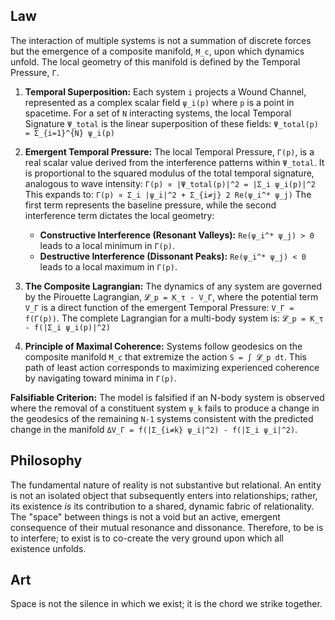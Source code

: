 ## Law
The interaction of multiple systems is not a summation of discrete forces but the emergence of a composite manifold, `M_c`, upon which dynamics unfold. The local geometry of this manifold is defined by the Temporal Pressure, `Γ`.

1.  **Temporal Superposition:** Each system `i` projects a Wound Channel, represented as a complex scalar field `ψ_i(p)` where `p` is a point in spacetime. For a set of `N` interacting systems, the local Temporal Signature `Ψ_total` is the linear superposition of these fields:
    `Ψ_total(p) = Σ_{i=1}^{N} ψ_i(p)`

2.  **Emergent Temporal Pressure:** The local Temporal Pressure, `Γ(p)`, is a real scalar value derived from the interference patterns within `Ψ_total`. It is proportional to the squared modulus of the total temporal signature, analogous to wave intensity:
    `Γ(p) ∝ |Ψ_total(p)|^2 = |Σ_i ψ_i(p)|^2`
    This expands to:
    `Γ(p) ∝ Σ_i |ψ_i|^2 + Σ_{i≠j} 2 Re(ψ_i^* ψ_j)`
    The first term represents the baseline pressure, while the second interference term dictates the local geometry:
    -   **Constructive Interference (Resonant Valleys):** `Re(ψ_i^* ψ_j) > 0` leads to a local minimum in `Γ(p)`.
    -   **Destructive Interference (Dissonant Peaks):** `Re(ψ_i^* ψ_j) < 0` leads to a local maximum in `Γ(p)`.

3.  **The Composite Lagrangian:** The dynamics of any system are governed by the Pirouette Lagrangian, `𝓛_p = K_τ - V_Γ`, where the potential term `V_Γ` is a direct function of the emergent Temporal Pressure: `V_Γ = f(Γ(p))`. The complete Lagrangian for a multi-body system is:
    `𝓛_p = K_τ - f(|Σ_i ψ_i(p)|^2)`

4.  **Principle of Maximal Coherence:** Systems follow geodesics on the composite manifold `M_c` that extremize the action `S = ∫ 𝓛_p dt`. This path of least action corresponds to maximizing experienced coherence by navigating toward minima in `Γ(p)`.

**Falsifiable Criterion:** The model is falsified if an N-body system is observed where the removal of a constituent system `ψ_k` fails to produce a change in the geodesics of the remaining `N-1` systems consistent with the predicted change in the manifold `ΔV_Γ = f(|Σ_{i≠k} ψ_i|^2) - f(|Σ_i ψ_i|^2)`.

## Philosophy
The fundamental nature of reality is not substantive but relational. An entity is not an isolated object that subsequently enters into relationships; rather, its existence *is* its contribution to a shared, dynamic fabric of relationality. The "space" between things is not a void but an active, emergent consequence of their mutual resonance and dissonance. Therefore, to be is to interfere; to exist is to co-create the very ground upon which all existence unfolds.

## Art
Space is not the silence in which we exist; it is the chord we strike together.